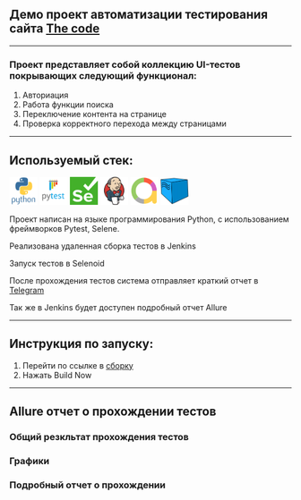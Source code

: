 ## Демо проект автоматизации тестирования сайта [The code](https://thecode.media/)

---
### Проект представляет собой коллекцию UI-тестов покрывающих следующий функционал:
1. Авториация
2. Работа функции поиска
3. Переключение контента на странице
4. Проверка корректного перехода между страницами

---
## Используемый стек:
<p align="left">
<img src="https://github.com/azamat069/qa_guru_14_quick-project_hw14/blob/main/resources/python-original-wordmark.svg" width="50" height="50"/>
<img src="https://github.com/azamat069/qa_guru_14_quick-project_hw14/blob/main/resources/pytest-original-wordmark.svg" width="50" height="50"/>
<img src="https://github.com/azamat069/qa_guru_14_quick-project_hw14/blob/main/resources/Selenium.png" width="50" height="50"/>
<img src="https://github.com/azamat069/qa_guru_14_quick-project_hw14/blob/main/resources/jenkins-original.svg" width="50" height="50"/>
<img src="https://github.com/azamat069/qa_guru_14_quick-project_hw14/blob/main/resources/AllureReport.png" width="50" height="50"/>
<img src="https://github.com/azamat069/qa_guru_14_quick-project_hw14/blob/main/resources/Selenoid.png" width="50" height="50"/>

</p>

Проект написан на языке программирования Python, с использованием фреймворков Pytest, Selene. 

Реализована удаленная сборка тестов в Jenkins 

Запуск тестов в Selenoid

После прохождения тестов система отправляет краткий отчет в [Telegram](https://t.me/demo_project_notifications) 

Так же в Jenkins будет доступен подробный отчет Allure

---
## Инструкция по запуску:
1. Перейти по ссылке в [сборку](https://jenkins.autotests.cloud/job/qa_guru_14_quick_project_hw14/)
2. Нажать Build Now

---
## Allure отчет о прохождении тестов
### Общий резкльтат прохождения тестов

### Графики

### Подробный отчет о прохождении

